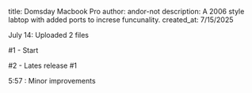 title: Domsday Macbook Pro
author: andor-not
description: A 2006 style labtop with added ports to increse funcunality.
created_at: 7/15/2025


July 14: Uploaded 2 files 

#1 - Start

#2 - Lates release #1

5:57 : Minor improvements
